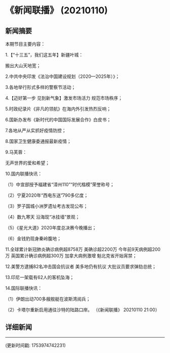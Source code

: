# 《新闻联播》 (20210110)

## 新闻摘要

本期节目主要内容：


1.【“十三五”，我们这五年】新疆叶城：

搬出大山天地宽；


2.中共中央印发《法治中国建设规划（2020—2025年）》；


3.各地举行形式多样的警察节活动；


4.【迈好第一步 见到新气象】激发市场活力 规范市场秩序；


5.时政纪录片《非凡的领航》在海内外引发热烈反响；


6.国新办发布《新时代的中国国际发展合作》白皮书；


7.各地从严从实抓好疫情防控；


8.国家卫生健康委通报最新疫情；


9.马芙蓉：

无声世界的爱和希望；


10.国内联播快讯：


（1）中宣部授予福建省“漳州110”“时代楷模”荣誉称号；


（2）宁夏2020年“西电东送”790多亿度；


（3）罗子国城小洲罗遗址考古发现公布；


（4）数九寒天 沿海现“冰挂墙”景观；


（5）《星光大道》2020年度总决赛今晚播出；


（6）金钱豹现身秦岭腹地；


11.全球累计新冠肺炎确诊病例超8758万 美确诊超2200万 今年前9天病例超200万 英国累计确诊病例超300万 加拿大病例激增 魁北克省开始宵禁；


12.美警方逮捕82名冲击国会抗议者 美多地仍有抗议 大批议员要求弹劾总统；


13.印尼一架载有62人的客机坠海；


14.国际联播快讯：


（1）伊朗出动700多艘舰艇在波斯湾阅兵；


（2）卡塔尔重新启用通往沙特的陆路口岸。
（《新闻联播》 20210110 21:00）

## 详细新闻

---

(更新时间戳: 1753974742231)

